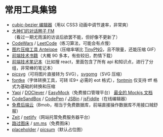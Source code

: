 # 常用工具集锦

- [cubic-bezier 编辑器](http://yisibl.github.io/cubic-bezier/)（用以 CSS3 动画中调节速率，非常爽）
- [大神们的对话圈子 FM](http://teahour.fm/)（看过一期尤雨溪的访谈后欲罢不能，但好像不更新了）
- [CodeWars](http://www.codewars.com/) / [LeetCode](https://leetcode-cn.com/)（练习算法，可能会有点慢）
- [图片压缩工具 Antelope](https://pan.baidu.com/s/1o8KD2Lc)（压缩率堪比 [TinyPNG](https://tinypng.com/)，且不限量，还能压缩 GIF）
- [前端技术书籍](https://pan.baidu.com/s/1sl2Xekl)（大概 90 多本，有些较旧，酌情下载）
- [前端技术笔记本](https://devhints.io/)（比如搜 react，里面包含了所有 api 和知识点，进行了分组，非常棒的笔记本）
- [picsvg](http://picsvg.com/)（可将图片直接转为 SVG），[svgomg](https://jakearchibald.github.io/svgomg/)（SVG 压缩）
- [fontke](https://www.fontke.com/tool/convfont/)（字体转换工具，可转 IE9+ 必需的 eot 格式），[fontmin](http://ecomfe.github.io/fontmin/) 仅支持 tff 格式为基础的转换和压缩
- [Yapi](http://yapi.demo.qunar.com/) / [DOClever](http://www.doclever.cn/) / [EasyMock](https://easy-mock.com/)（免费接口管理平台） [最全的 Mockjs 文档](http://mockjs.com/0.1/)
- [CodeSandBox](https://codesandbox.io) / [CodePen](https://codepen.io/) / [JSBin](http://jsbin.com) / [jsFiddle](jsfiddle.net)（在线编辑器）
- [免费后端云](https://www.bmob.cn/)（Bmob，相当于免费数据库，前端直接操作数据库不用接口贼舒服）
- [Zeit](https://zeit.co/) / [netlify](https://www.netlify.com/)（网站托管免费服务器平台）
- [路过图床](https://imgchr.com/) / [sm.ms](https://sm.ms/)（免费图床）
- [placeholder](https://placeholder.com/) / [picsum](https://picsum.photos/)（默认占位图）
